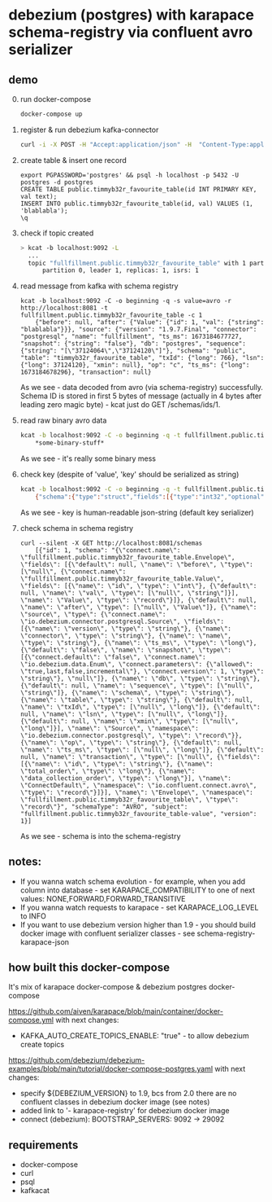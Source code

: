 # debezium (postgres) with karapace schema-registry via confluent avro serializer

## demo

0) run docker-compose
    ```sh
    docker-compose up
    ```

1) register & run debezium kafka-connector
    ```sh
    curl -i -X POST -H "Accept:application/json" -H  "Content-Type:application/json" http://localhost:8083/connectors/ -d @register-postgres-karapace-avro.json
    ```

2) create table & insert one record
    ```
    export PGPASSWORD='postgres' && psql -h localhost -p 5432 -U postgres -d postgres
    CREATE TABLE public.timmyb32r_favourite_table(id INT PRIMARY KEY, val text);
    INSERT INTO public.timmyb32r_favourite_table(id, val) VALUES (1, 'blablabla');
    \q
    ```
3) check if topic created
    ```sh
    > kcat -b localhost:9092 -L
      ...
      topic "fullfillment.public.timmyb32r_favourite_table" with 1 partitions:
          partition 0, leader 1, replicas: 1, isrs: 1
    ```

4) read message from kafka with schema registry
    ```
    kcat -b localhost:9092 -C -o beginning -q -s value=avro -r http://localhost:8081 -t fullfillment.public.timmyb32r_favourite_table -c 1
        {"before": null, "after": {"Value": {"id": 1, "val": {"string": "blablabla"}}}, "source": {"version": "1.9.7.Final", "connector": "postgresql", "name": "fullfillment", "ts_ms": 1673184677727, "snapshot": {"string": "false"}, "db": "postgres", "sequence": {"string": "[\"37124064\",\"37124120\"]"}, "schema": "public", "table": "timmyb32r_favourite_table", "txId": {"long": 766}, "lsn": {"long": 37124120}, "xmin": null}, "op": "c", "ts_ms": {"long": 1673184678296}, "transaction": null}
    ```
    As we see - data decoded from avro (via schema-registry) successfully. Schema ID is stored in first 5 bytes of message (actually in 4 bytes after leading zero magic byte) - kcat just do GET /schemas/ids/1.
    
5) read raw binary avro data
    ```sh
    kcat -b localhost:9092 -C -o beginning -q -t fullfillment.public.timmyb32r_favourite_table -c 1
        *some-binary-stuff*
    ```
    As we see - it's really some binary mess

6) check key (despite of 'value', 'key' should be serialized as string)
    ```sh
    kcat -b localhost:9092 -C -o beginning -q -t fullfillment.public.timmyb32r_favourite_table -c 1 -K!
        {"schema":{"type":"struct","fields":[{"type":"int32","optional":false,"field":"id"}],"optional":false,"name":"fullfillment.public.timmyb32r_favourite_table.Key"},"payload":{"id":1}}!*some-binary-stuff*
    ```
    As we see - key is human-readable json-string (default key serializer)

7) check schema in schema registry
    ```
    curl --silent -X GET http://localhost:8081/schemas
        [{"id": 1, "schema": "{\"connect.name\": \"fullfillment.public.timmyb32r_favourite_table.Envelope\", \"fields\": [{\"default\": null, \"name\": \"before\", \"type\": [\"null\", {\"connect.name\": \"fullfillment.public.timmyb32r_favourite_table.Value\", \"fields\": [{\"name\": \"id\", \"type\": \"int\"}, {\"default\": null, \"name\": \"val\", \"type\": [\"null\", \"string\"]}], \"name\": \"Value\", \"type\": \"record\"}]}, {\"default\": null, \"name\": \"after\", \"type\": [\"null\", \"Value\"]}, {\"name\": \"source\", \"type\": {\"connect.name\": \"io.debezium.connector.postgresql.Source\", \"fields\": [{\"name\": \"version\", \"type\": \"string\"}, {\"name\": \"connector\", \"type\": \"string\"}, {\"name\": \"name\", \"type\": \"string\"}, {\"name\": \"ts_ms\", \"type\": \"long\"}, {\"default\": \"false\", \"name\": \"snapshot\", \"type\": [{\"connect.default\": \"false\", \"connect.name\": \"io.debezium.data.Enum\", \"connect.parameters\": {\"allowed\": \"true,last,false,incremental\"}, \"connect.version\": 1, \"type\": \"string\"}, \"null\"]}, {\"name\": \"db\", \"type\": \"string\"}, {\"default\": null, \"name\": \"sequence\", \"type\": [\"null\", \"string\"]}, {\"name\": \"schema\", \"type\": \"string\"}, {\"name\": \"table\", \"type\": \"string\"}, {\"default\": null, \"name\": \"txId\", \"type\": [\"null\", \"long\"]}, {\"default\": null, \"name\": \"lsn\", \"type\": [\"null\", \"long\"]}, {\"default\": null, \"name\": \"xmin\", \"type\": [\"null\", \"long\"]}], \"name\": \"Source\", \"namespace\": \"io.debezium.connector.postgresql\", \"type\": \"record\"}}, {\"name\": \"op\", \"type\": \"string\"}, {\"default\": null, \"name\": \"ts_ms\", \"type\": [\"null\", \"long\"]}, {\"default\": null, \"name\": \"transaction\", \"type\": [\"null\", {\"fields\": [{\"name\": \"id\", \"type\": \"string\"}, {\"name\": \"total_order\", \"type\": \"long\"}, {\"name\": \"data_collection_order\", \"type\": \"long\"}], \"name\": \"ConnectDefault\", \"namespace\": \"io.confluent.connect.avro\", \"type\": \"record\"}]}], \"name\": \"Envelope\", \"namespace\": \"fullfillment.public.timmyb32r_favourite_table\", \"type\": \"record\"}", "schemaType": "AVRO", "subject": "fullfillment.public.timmyb32r_favourite_table-value", "version": 1}]
    ```
    As we see - schema is into the schema-registry


## notes:

- If you wanna watch schema evolution - for example, when you add column into database - set KARAPACE_COMPATIBILITY to one of next values: NONE,FORWARD,FORWARD_TRANSITIVE
- If you wanna watch requests to karapace - set KARAPACE_LOG_LEVEL to INFO
- If you want to use debezium version higher than 1.9 - you should build docker image with confluent serializer classes - see schema-registry-karapace-json


## how built this docker-compose

It's mix of karapace docker-compose & debezium postgres docker-compose

https://github.com/aiven/karapace/blob/main/container/docker-compose.yml
with next changes:
- KAFKA_AUTO_CREATE_TOPICS_ENABLE: "true" - to allow debezium create topics

https://github.com/debezium/debezium-examples/blob/main/tutorial/docker-compose-postgres.yaml
with next changes:
- specify ${DEBEZIUM_VERSION} to 1.9, bcs from 2.0 there are no confluent classes in debezium docker image (see notes)
- added link to '- karapace-registry' for debezium docker image
- connect (debezium): BOOTSTRAP_SERVERS: 9092 -> 29092


## requirements

- docker-compose
- curl
- psql
- kafkacat

